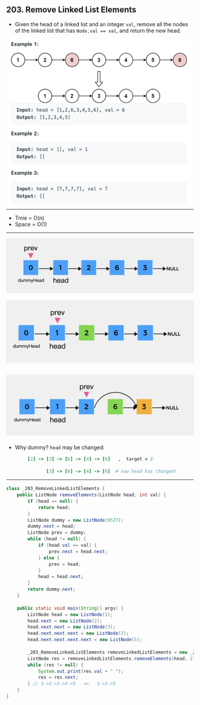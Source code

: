 ## 203. Remove Linked List Elements

- Given the head of a linked list and an integer `val`, remove all the nodes of the linked list 
  that has `Node.val == val`, and return the new head.

![](img/2021-06-11-22-07-11.png)

---

- Tmie = O(n)
- Space = O(1)

---

![](img/2021-06-11-22-08-12.png)

![](img/2021-06-11-22-08-29.png)

![](img/2021-06-11-22-08-47.png)
---

- Why dummy? `head` may be changed:

```ruby
        [2] -> [3] -> [6] -> [4] -> [6]   ,  target = 2

               [3] -> [6] -> [4] -> [6]  # now head has changed!
```

---

```java
class _203_RemoveLinkedListElements {
    public ListNode removeElements(ListNode head, int val) {
        if (head == null) {
            return head;
        }
        ListNode dummy = new ListNode(9527);
        dummy.next = head;
        ListNode prev = dummy;
        while (head != null) {
            if (head.val == val) {
                prev.next = head.next;
            } else {
                prev = head;
            }
            head = head.next;
        }
        return dummy.next;
    }

    public static void main(String[] args) {
        ListNode head = new ListNode(1);
        head.next = new ListNode(2);
        head.next.next = new ListNode(3);
        head.next.next.next = new ListNode(2);
        head.next.next.next.next = new ListNode(5);

        _203_RemoveLinkedListElements removeLinkedListElements = new _203_RemoveLinkedListElements();
        ListNode res = removeLinkedListElements.removeElements(head, 2);
        while (res != null) {
            System.out.print(res.val + " ");
            res = res.next;
        } // 1->2->3->4->5   =>   1->3->5
    }
}
```